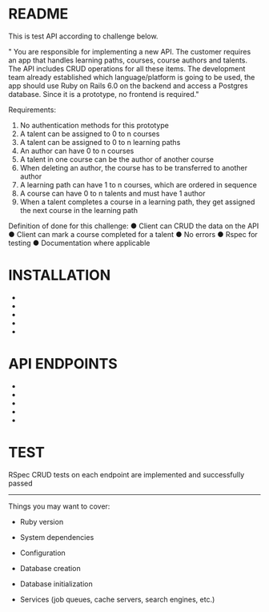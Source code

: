 # README

This is test API according to challenge below.

" You are responsible for implementing a new API. The customer requires an app that
handles learning paths, courses, course authors and talents. The API includes CRUD
operations for all these items. The development team already established which
language/platform is going to be used, the app should use Ruby on Rails 6.0 on the
backend and access a Postgres database. Since it is a prototype, no frontend is
required."

Requirements:
1. No authentication methods for this prototype
2. A talent can be assigned to 0 to n courses
3. A talent can be assigned to 0 to n learning paths
4. An author can have 0 to n courses
5. A talent in one course can be the author of another course
6. When deleting an author, the course has to be transferred to another author
7. A learning path can have 1 to n courses, which are ordered in sequence
8. A course can have 0 to n talents and must have 1 author
9. When a talent completes a course in a learning path, they get assigned the
next course in the learning path

Definition of done for this challenge:
● Client can CRUD the data on the API
● Client can mark a course completed for a talent
● No errors
● Rspec for testing
● Documentation where applicable

# INSTALLATION

-
-
-
-
-

# API ENDPOINTS

-
-
-
-
-

# TEST

RSpec CRUD tests on each endpoint are implemented and successfully passed








------------------------------------------
Things you may want to cover:

* Ruby version

* System dependencies

* Configuration

* Database creation

* Database initialization

* Services (job queues, cache servers, search engines, etc.)

